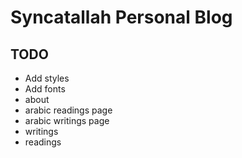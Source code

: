 # Syncatallah Personal Blog 

## TODO 
- Add styles 
- Add fonts 
- about 
- arabic readings page
- arabic writings page
- writings 
- readings
